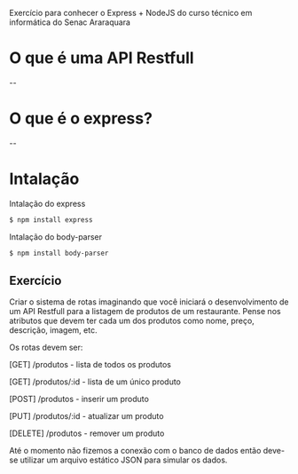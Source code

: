 Exercício para conhecer o Express + NodeJS do curso técnico em informática do Senac Araraquara

# O que é uma API Restfull
--

# O que é o express?
--

# Intalação

Intalação do express
```sh
$ npm install express
```

Intalação do body-parser
```sh
$ npm install body-parser
```

## Exercício
Criar o sistema de rotas imaginando que você iniciará o desenvolvimento de um API Restfull para a listagem de produtos de um restaurante. Pense nos atributos que devem ter cada um dos produtos como nome, preço, descrição, imagem, etc.

Os rotas devem ser:

[GET] /produtos - lista de todos os produtos

[GET] /produtos/:id - lista de um único produto

[POST] /produtos - inserir um produto

[PUT] /produtos/:id - atualizar um produto

[DELETE] /produtos - remover um produto

Até o momento não fizemos a conexão com o banco de dados então deve-se utilizar um arquivo estático JSON para simular os dados.
